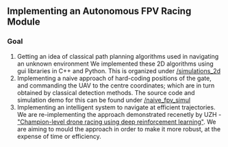 ## Implementing an Autonomous FPV Racing Module

### Goal
  1. Getting an idea of classical path planning algorithms used in navigating an unknown environment
    We implemented these 2D algorithms using gui libraries in C++ and Python. This is organized under <a href="https://github.com/AerialRobotics-IITK/fpv_2023/tree/main/simulations_2d">/simulations_2d</a>
  2. Implementing a naive approach of hard-coding positions of the gate, and commanding the UAV to the centre coordinates; which are in turn obtained by classical detection methods. The source code and simulation demo for this can be found under <a href="https://github.com/AerialRobotics-IITK/fpv_2023/tree/main/naive_fpv_simul">/naive_fpv_simul</a>
  3. Implementing an intelligent system to navigate at efficient trajectories. We are re-implementing the approach demonstrated recenetly by UZH - <a href="https://www.nature.com/articles/s41586-023-06419-4">"Champion-level drone racing using deep reinforcement learning"</a>. We are aiming to mould the approach in order to make it more robust, at the expense of time or efficiency.
